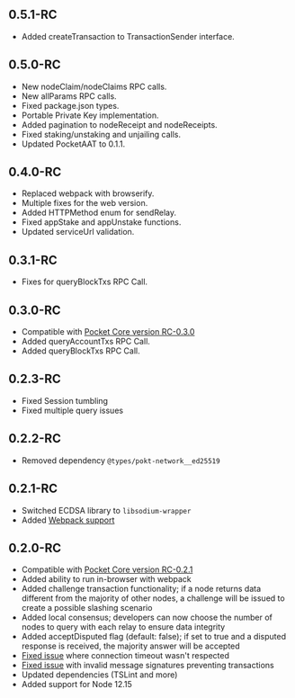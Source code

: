 ## 0.5.1-RC
- Added createTransaction to TransactionSender interface.

## 0.5.0-RC
- New nodeClaim/nodeClaims RPC calls.
- New allParams RPC calls.
- Fixed package.json types.
- Portable Private Key implementation.
- Added pagination to nodeReceipt and nodeReceipts.
- Fixed staking/unstaking and unjailing calls.
- Updated PocketAAT to 0.1.1.

## 0.4.0-RC
- Replaced webpack with browserify.
- Multiple fixes for the web version.
- Added HTTPMethod enum for sendRelay.
- Fixed appStake and appUnstake functions.
- Updated serviceUrl validation.

## 0.3.1-RC
- Fixes for queryBlockTxs RPC Call.

## 0.3.0-RC
- Compatible with [Pocket Core version RC-0.3.0](https://github.com/pokt-network/pocket-core/releases/tag/RC-0.3.0)
- Added queryAccountTxs RPC Call.
- Added queryBlockTxs RPC Call.

## 0.2.3-RC
- Fixed Session tumbling
- Fixed multiple query issues

## 0.2.2-RC
- Removed dependency `@types/pokt-network__ed25519`

## 0.2.1-RC
- Switched ECDSA library to `libsodium-wrapper`
- Added [Webpack support](https://webpack.js.org)

## 0.2.0-RC
- Compatible with [Pocket Core version RC-0.2.1](https://github.com/pokt-network/pocket-core/releases/tag/RC-0.2.1)
- Added ability to run in-browser with webpack
- Added challenge transaction functionality; if a node returns data different from the majority of other nodes, a challenge will be issued to create a possible slashing scenario
- Added local consensus; developers can now choose the number of nodes to query with each relay to ensure data integrity
- Added acceptDisputed flag (default: false); if set to true and a disputed response is received, the majority answer will be accepted
- [Fixed issue](https://github.com/pokt-network/pocket-js/issues/233) where connection timeout wasn't respected
- [Fixed issue](https://github.com/pokt-network/pocket-js/issues/232) with invalid message signatures preventing transactions
- Updated dependencies (TSLint and more)
- Added support for Node 12.15 
